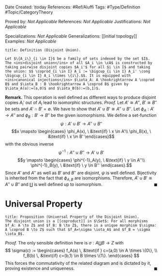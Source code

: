 <div class="topSpace"></div>

Date Created: \today
References: #Ref/Aluffi
Tags: #Type/Definition #Topic/CategoryTheory

Proved by: <i>Not Applicable</i>
References: <i>Not Applicable</i>
Justifications: <i>Not Applicable</i>

Specializations: <i>Not Applicable</i>
Generalizations: [[initial topology]]
Examples: <i>Not Applicable</i>

``` ad-Definition
title: Definition (Disjoint Union).

Let $\{A_i\}_{i \in I}$ be a family of sets indexed by the set $I$. The <ins>disjoint union</ins> of all $A_i \in \cA$ is constructed by taking pairwise disjoint copies $A_i'$ for all $i \in I$ and taking the union: $$ \coprod_{i \in I} A_i := \bigcup_{i \in I} A_i' \cong \bigcup_{i \in I} A_i \times \{i\}.$$. It is equipped with <ins>canonical injections</ins> $\iota_A: A \hookrightarrow A \coprod B$ and $\iota_B : B \hookrightarrow A \coprod B$ given by $\iota_A(a):=(a,0)$ and $\iota_B(b):=(b,1)$.
```

**Remark.** This operation is well defined as different ways to produce disjoint copies $A_i'$ out of $A_i$ lead to isomorphic structures.
<i>Proof.</i>
Let $A' \cong A''$, $B' \cong B''$ be sets and $A' \cap B' = \emptyset$. We have to show that $A' \cup B' \cong A'' \cup B''$. Let $\phi_A: A' \to A''$ and $\phi_B: B' \to B''$ be the given isomorphisms. We define a set-function $$\psi: A' \cup B' \to A'' \cup B''$$ $$x \mapsto \begin{cases} \phi_A(x), \ &\text{if} \ x \in A'\\ \phi_B(x), \ &\text{if} \ x \in B' \end{cases}$$ with the obvious inverse $$\psi^{-1}: A'' \cup B'' \to A' \cup B'$$ $$y \mapsto \begin{cases} \phi^{-1}_A(y), \ &\text{if} \ y \in A''\\ \phi^{-1}_B(y), \ &\text{if} \ y \in B'' \end{cases}.$$ Since $A'$ and $A''$ as well as $B'$ and $B''$ are disjoint, $\psi$ is well defined. Bijectivity is inherited from the fact that $\phi_{A,B}$ are isomorphisms. Therefore, $A' \cup B' \cong A'' \cup B''$ and $\coprod$ is well defined up to isomorphism.
<span style="float:right;">$\blacksquare$</span>

# Universal Property

``` ad-Proposition
title: Proposition (Universal Property of the Disjoint Union).
The disjoint union is a [[coproduct]] in $\Set$: For all morphisms $f_A: A \to Z$ and $f_B: B \to Z$, there is a unique morphism $\sigma: A \coprod B \to Z$ such that $f_A=\sigma \iota_A$ and $f_B = \sigma \iota_B$.
```
*Proof.*
The only sensible definition here is $\sigma: A \coprod B \to Z$ with 
$$
\sigma(c) :=
\begin{cases}
f_A(a) \, &\text{if } c=(a,0) \in A \times \{0\}, \\
f_B(b) \, &\text{if} c=(b,1) \in B \times \{1\}.
\end{cases}
$$
This forces the commutativity of the related diagram and is dictated by it, proving existence and uniqueness. <span style="float:right;">$\blacksquare$</span>

